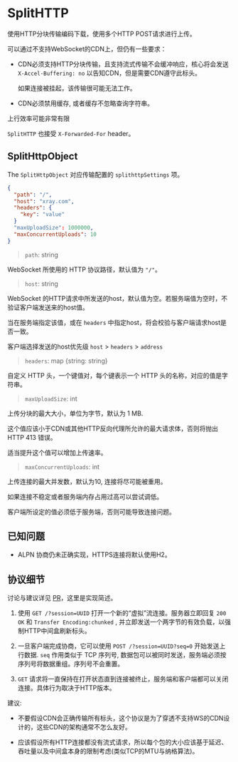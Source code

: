 # SplitHTTP


使用HTTP分块传输编码下载，使用多个HTTP POST请求进行上传。

可以通过不支持WebSocket的CDN上，但仍有一些要求：

- CDN必须支持HTTP分块传输，且支持流式传输不会缓冲响应，核心将会发送 `X-Accel-Buffering: no` 以告知CDN，但是需要CDN遵守此标头。

  如果连接被挂起，该传输很可能无法工作。

- CDN必须禁用缓存, 或者缓存不忽略查询字符串。

上行效率可能非常有限

`SplitHTTP` 也接受 `X-Forwarded-For` header。

## SplitHttpObject

The `SplitHttpObject` 对应传输配置的 `splithttpSettings` 项。

```json
{
  "path": "/",
  "host": "xray.com",
  "headers": {
    "key": "value"
  }
  "maxUploadSize": 1000000,
  "maxConcurrentUploads": 10 
}
```

> `path`: string

WebSocket 所使用的 HTTP 协议路径，默认值为 `"/"`。

> `host`: string

WebSocket 的HTTP请求中所发送的host，默认值为空。若服务端值为空时，不验证客户端发送来的host值。

当在服务端指定该值，或在 ```headers``` 中指定host，将会校验与客户端请求host是否一致。

客户端选择发送的host优先级 ```host``` >  ```headers``` > ```address```

> `headers`: map \{string: string\}

自定义 HTTP 头，一个键值对，每个键表示一个 HTTP 头的名称，对应的值是字符串。

> `maxUploadSize`: int

上传分块的最大大小，单位为字节，默认为 1 MB.

这个值应该小于CDN或其他HTTP反向代理所允许的最大请求体，否则将抛出 HTTP 413 错误。

适当提升这个值可以增加上传速率。

> `maxConcurrentUploads`: int

上传连接的最大并发数，默认为10, 连接将尽可能被重用。

如果连接不稳定或者服务端内存占用过高可以尝试调低。

客户端所设定的值必须低于服务端，否则可能导致连接问题。

## 已知问题

* ALPN 协商仍未正确实现，HTTPS连接将默认使用H2。

## 协议细节

讨论与建议详见 [PR](https://github.com/XTLS/Xray-core/pull/3412)，这里是实现简述。

1. 使用 `GET /?session=UUID` 打开一个新的“虚拟”流连接。服务器立即回复 `200 OK` 和 `Transfer Encoding:chunked` , 并立即发送一个两字节的有效负载，以强制HTTP中间盒刷新标头。

2. 一旦客户端完成协商，它可以使用 `POST /?session=UUID?seq=0` 开始发送上行数据. `seq` 作用类似于 TCP 序列号, 数据包可以被同时发送，服务端必须按序列号将数据重组。序列号不会重置。

3. `GET` 请求将一直保持在打开状态直到连接被终止，服务端和客户端都可以关闭连接。具体行为取决于HTTP版本。

建议:

* 不要假设CDN会正确传输所有标头，这个协议是为了穿透不支持WS的CDN设计的，这些CDN的架构通常不怎么友好。

* 应该假设所有HTTP连接都没有流式请求，所以每个包的大小应该基于延迟、吞吐量以及中间盒本身的限制考虑(类似TCP的MTU与纳格算法)。
